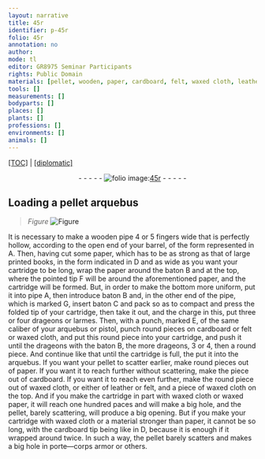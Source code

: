 ```yaml
---
layout: narrative
title: 45r
identifier: p-45r
folio: 45r
annotation: no
author:
mode: tl
editor: GR8975 Seminar Participants
rights: Public Domain
materials: [pellet, wooden, paper, cardboard, felt, waxed cloth, leather, waxed paper]
tools: []
measurements: []
bodyparts: []
places: []
plants: []
professions: []
environments: []
animals: []
---
```


<p><a href="{{ site.baseurl }}/translation/">[TOC]</a> | <a href="{{ site.baseurl }}/texts/p-45r_tc/">[diplomatic]</a></p><div class="folio" align="center">- - - - - <a href="http://gallica.bnf.fr/ark:/12148/btv1b10500001g/f95.image" target="_blank"><img src="https://cu-mkp.github.io/2017-workshop-edition/assets/photo-icon.png" alt="folio image: " style="display:inline-block; margin-bottom:-3px;"/>45r</a> - - - - - </div>  
  

## Loading a <span class="m">pellet</span> arquebus

 
> *Figure*
> <a href="https://drive.google.com/open?id=0B9-oNrvWdlO5bkhmQklfNHJoRnc" target="_blank"><img src="https://cu-mkp.github.io/GR8975-edition/assets/photo-icon.png" alt="Figure" style="display:inline-block; margin-bottom:-3px;"/></a>
 
It is necessary to make a <span class="m">wooden</span> pipe 4 or 5 fingers wide that is perfectly hollow, according to the open end of your barrel, of the form represented in A. Then, having cut some <span class="m">paper</span>, which has to be as strong as that of large printed books, in the form indicated in D and as wide as you want your cartridge to be long, wrap the <span class="m">paper</span> around the baton B and at the top, where the pointed tip F will be around the aforementioned <span class="m">paper</span>, and the cartridge will be formed. But, in order to make the bottom more uniform, put it into pipe A, then introduce baton B and, in the other end of the pipe, which is marked G, insert baton C and pack so as to compact and press the folded tip of your cartridge, then take it out, and the charge in this, put three or four drageons or larmes. Then, with a punch, marked E, of the same caliber of your arquebus or pistol, punch round pieces on <span class="m">cardboard</span> or <span class="m">felt</span> or <span class="m">waxed cloth</span>, and put this round piece into your cartridge, and push it until the drageons with the baton B, the more drageons, 3 or 4, then a round piece. And continue like that until the cartridge is full, the put it into the arquebus. If you want your pellet to scatter earlier, make round pieces out of <span class="m">paper</span>. If you want it to reach further without scattering, make the piece out of <span class="m">cardboard</span>. If you want it to reach even further, make the round piece out of <span class="m">waxed cloth</span>, or either of <span class="m">leather</span> or <span class="m">felt</span>, and a piece of <span class="m">waxed cloth</span> on the top. And if you make the cartridge in part with <span class="m">waxed cloth</span> or <span class="m">waxed paper</span>, it will reach one hundred paces and will make a big hole, and the <span class="m">pellet</span>, barely scattering, will produce a big opening. But if you make your cartridge with <span class="m">waxed cloth</span> or a material stronger than <span class="m">paper</span>, it cannot be so long, with the <span class="m">cardboard</span> tip being like in D, because it is enough if it wrapped around twice. In such a way, the <span class="m">pellet</span> barely scatters and makes a big hole in porte—corps armor or others.
 
